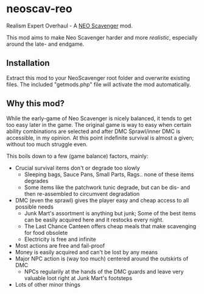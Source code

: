 # neoscav-reo #

Realism Expert Overhaul - A [NEO
Scavenger](http://bluebottlegames.com/main/node/2) mod.

This mod aims to make Neo Scavenger harder and more *realistic*, especially around the late- and endgame.

## Installation ##

Extract this mod to your NeoScavenger root folder and overwrite existing files.
The included "getmods.php" file will activate the mod automatically.

## Why this mod? ##

While the early-game of Neo Scavenger is nicely balanced, it tends to get too easy later in the game.
The original game is way to easy when certain ability combinations are selected and after DMC Sprawl/inner DMC is accessible, in my opinion.
At this point indefinite survival is almost a given; without too much struggle even.

This boils down to a few (game balance) factors, mainly:
* Crucial survival items don't or degrade too slowly
  * Sleeping bags, Sauce Pans, Small Parts, Rags.. none of these items degrades
  * Some items like the patchwork tunic degrade, but can be dis- and then re-assembled to circumvent degradation
* DMC (even the sprawl) gives the player easy and cheap access to all possible needs
  * Junk Mart's assortment is anything but junk; Some of the best items can be easily acquired here and it restocks every night.
  * The Last Chance Canteen offers cheap meals that make scavenging for food obsolete
  * Electricity is free and infinite
* Most actions are free and fail-proof
* Money is easily acquired and can't be lost by any means
* Major NPC action is (way too much) centered around the outskirts of DMC
  * NPCs regularily at the hands of the DMC guards and leave very valuable loot right at Junk Mart's footsteps
* Lots of other minor things
